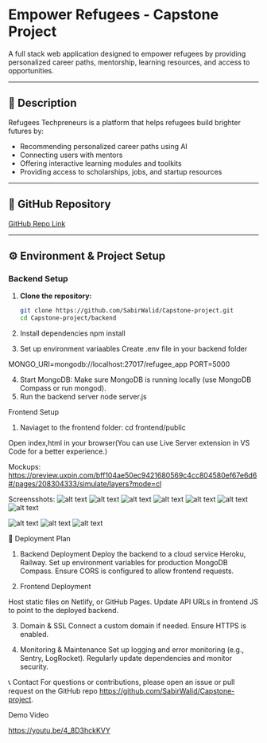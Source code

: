 # Empower Refugees - Capstone Project

A full stack web application designed to empower refugees by providing personalized career paths, mentorship, learning resources, and access to opportunities.

---

## 📖 Description

Refugees Techpreneurs is a platform that helps refugees build brighter futures by:
- Recommending personalized career paths using AI
- Connecting users with mentors
- Offering interactive learning modules and toolkits
- Providing access to scholarships, jobs, and startup resources

---

## 🔗 GitHub Repository

[GitHub Repo Link](https://github.com/SabirWalid/Capstone-project) 

---

## ⚙️ Environment & Project Setup

### **Backend Setup**
1. **Clone the repository:**
   ```sh
   git clone https://github.com/SabirWalid/Capstone-project.git
   cd Capstone-project/backend

2. Install dependencies
npm install

3. Set up environment variaables
Create .env file in your backend folder

MONGO_URI=mongodb://localhost:27017/refugee_app
PORT=5000

4. Start MongoDB:
Make sure MongoDB is running locally (use MongoDB Compass or run mongod).
5. Run the backend server
node server.js

Frontend Setup
1. Naviaget to the frontend folder:
cd frontend/public

Open index,html in your browser(You can use Live Server extension in VS Code for a better experience.)

Mockups:
https://preview.uxpin.com/bff104ae50ec9421680569c4cc804580ef67e6d6#/pages/208304333/simulate/layers?mode=cl

Screensshots:
![alt text](<Screenshot 2025-06-09 165207.png>) ![alt text](<Screenshot 2025-06-09 165304.png>) ![alt text](<Screenshot 2025-06-09 164953.png>) ![alt text](<Screenshot 2025-06-09 165030.png>) ![alt text](<Screenshot 2025-06-09 165059.png>) ![alt text](<Screenshot 2025-06-09 165132.png>)
![alt text](<Screenshot 2025-06-09 182840.png>)

![alt text](<bad dash.png>) ![alt text](<excellent dash.png>)
![alt text](noscrol.png)


🚀 Deployment Plan
1. Backend Deployment
Deploy the backend to a cloud service Heroku, Railway.
Set up environment variables for production MongoDB Compass.
Ensure CORS is configured to allow frontend requests.

2. Frontend Deployment

Host static files on Netlify, or GitHub Pages.
Update API URLs in frontend JS to point to the deployed backend.

3. Domain & SSL
Connect a custom domain if needed.
Ensure HTTPS is enabled.

4. Monitoring & Maintenance
Set up logging and error monitoring (e.g., Sentry, LogRocket).
Regularly update dependencies and monitor security.

📞 Contact
For questions or contributions, please open an issue or pull request on the GitHub repo https://github.com/SabirWalid/Capstone-project.


Demo Video

https://youtu.be/4_8D3hckKVY